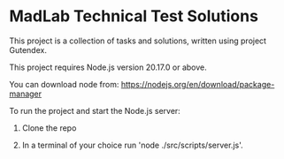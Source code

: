 # MadLab Technical Test Solutions

This project is a collection of tasks and solutions, written using project Gutendex.

This project requires Node.js version 20.17.0 or above.

You can download node from:
https://nodejs.org/en/download/package-manager 

To run the project and start the Node.js server: 

1. Clone the repo

2. In a terminal of your choice run 'node ./src/scripts/server.js'.